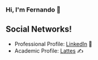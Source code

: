 ### Hi, I'm Fernando 👋

<!--
**nandohdc/nandohdc** is a ✨ _special_ ✨ repository because its `README.md` (this file) appears on your GitHub profile.

Here are some ideas to get you started:

- 🔭 I’m currently working on ...
- 🌱 I’m currently learning ...
- 👯 I’m looking to collaborate on ...
- 🤔 I’m looking for help with ...
- 💬 Ask me about ...
- 📫 How to reach me: ...
- 😄 Pronouns: ...
- ⚡ Fun fact: ...
-->

## Social Networks!
- Professional Profile: <a href="https://www.linkedin.com/in/fernandohomemdacosta/">LinkedIn</a> 💼
- Academic Profile: <a href="http://lattes.cnpq.br/1341398490665948">Lattes</a> ✍
